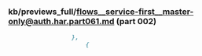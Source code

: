### kb/previews_full/flows__service-first__master-only@auth.har.part061.md (part 002)

```md
                  },
                      {
                    
```

```
